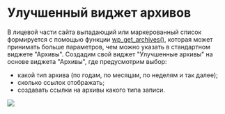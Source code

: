 # Улучшенный виджет архивов

В лицевой части сайта выпадающий или маркерованный список формируется с помощью функции [wp_get_archives()](https://wp-kama.ru/function/wp_get_archives), которая может принимать больше параметров, чем можно указать в стандартном виджете "Архивы". Создадим свой виджет "Улучшенные архивы" на основе виджета "Архивы", где предусмотрим выбор:

- какой тип архива (по годам, по месяцам, по неделям и так далее);
- сколько ссылок отображать;
- создавать ссылки на архивы какого типа записи.

![](https://wp-kama.ru/wp-content/uploads/2018/08/uluchshennyj-vidzhet-arhivov.png)